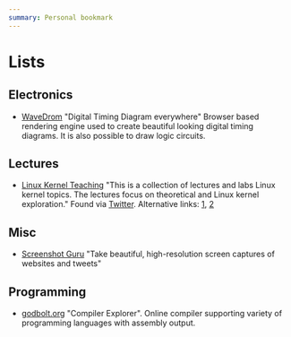 ```yaml
---
summary: Personal bookmark
---
```

# Lists

## Electronics

* [WaveDrom](https://wavedrom.com/) "Digital Timing Diagram everywhere"
Browser based rendering engine used to create beautiful looking digital
timing diagrams. It is also possible to draw logic circuits.

## Lectures

* [Linux Kernel Teaching](https://linux-kernel-labs.github.io/refs/heads/master/index.html)
"This is a collection of lectures and labs Linux kernel topics. The lectures focus on theoretical and Linux kernel exploration."
Found via [Twitter](https://twitter.com/nixcraft/status/1238541838090264576).
Alternative links: [1](https://github.com/linux-kernel-labs), [2](https://github.com/linux-kernel-labs/linux-kernel-labs.github.io)

## Misc

* [Screenshot Guru](https://screenshot.guru/) "Take beautiful, high-resolution
screen captures of websites and tweets"

## Programming

* [godbolt.org](https://godbolt.org/) "Compiler Explorer". Online compiler
supporting variety of programming languages with assembly output.
